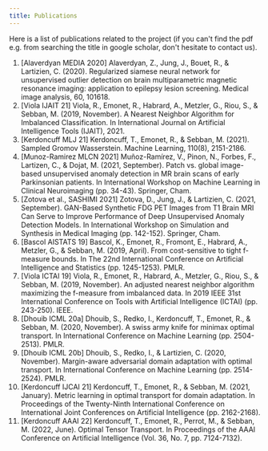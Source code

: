 ```yaml
---
title: Publications
---
```


Here is a list of publications related to the project (if you can't find the pdf e.g. from searching the title in google scholar, don't hesitate to contact us).


1. [Alaverdyan MEDIA 2020] Alaverdyan, Z., Jung, J., Bouet, R., & Lartizien, C. (2020). Regularized siamese neural network for unsupervised outlier detection on brain multiparametric magnetic resonance imaging: application to epilepsy lesion screening. Medical image analysis, 60, 101618.
2. [Viola IJAIT 21] Viola, R., Emonet, R., Habrard, A., Metzler, G., Riou, S., & Sebban, M. (2019, November). A Nearest Neighbor Algorithm for Imbalanced Classification. In International Journal on Artificial Intelligence Tools (IJAIT), 2021.
3. [Kerdoncuff MLJ 21] Kerdoncuff, T., Emonet, R., & Sebban, M. (2021). Sampled Gromov Wasserstein. Machine Learning, 110(8), 2151-2186.
4. [Munoz-Ramirez MLCN 2021] Muñoz-Ramírez, V., Pinon, N., Forbes, F., Lartizen, C., & Dojat, M. (2021, September). Patch vs. global image-based unsupervised anomaly detection in MR brain scans of early Parkinsonian patients. In International Workshop on Machine Learning in Clinical Neuroimaging (pp. 34-43). Springer, Cham.
5. [Zotova et al., SASHIMI 2021] Zotova, D., Jung, J., & Lartizien, C. (2021, September). GAN-Based Synthetic FDG PET Images from T1 Brain MRI Can Serve to Improve Performance of Deep Unsupervised Anomaly Detection Models. In International Workshop on Simulation and Synthesis in Medical Imaging (pp. 142-152). Springer, Cham.
6. [Bascol AISTATS 19] Bascol, K., Emonet, R., Fromont, E., Habrard, A., Metzler, G., & Sebban, M. (2019, April). From cost-sensitive to tight f-measure bounds. In The 22nd International Conference on Artificial Intelligence and Statistics (pp. 1245-1253). PMLR.
7. [Viola ICTAI 19] Viola, R., Emonet, R., Habrard, A., Metzler, G., Riou, S., & Sebban, M. (2019, November). An adjusted nearest neighbor algorithm maximizing the f-measure from imbalanced data. In 2019 IEEE 31st International Conference on Tools with Artificial Intelligence (ICTAI) (pp. 243-250). IEEE.
8. [Dhouib ICML 20a] Dhouib, S., Redko, I., Kerdoncuff, T., Emonet, R., & Sebban, M. (2020, November). A swiss army knife for minimax optimal transport. In International Conference on Machine Learning (pp. 2504-2513). PMLR.
9. [Dhouib ICML 20b] Dhouib, S., Redko, I., & Lartizien, C. (2020, November). Margin-aware adversarial domain adaptation with optimal transport. In International Conference on Machine Learning (pp. 2514-2524). PMLR.
10. [Kerdoncuff IJCAI 21] Kerdoncuff, T., Emonet, R., & Sebban, M. (2021, January). Metric learning in optimal transport for domain adaptation. In Proceedings of the Twenty-Ninth International Conference on International Joint Conferences on Artificial Intelligence (pp. 2162-2168).
11. [Kerdoncuff AAAI 22] Kerdoncuff, T., Emonet, R., Perrot, M., & Sebban, M. (2022, June). Optimal Tensor Transport. In Proceedings of the AAAI Conference on Artificial Intelligence (Vol. 36, No. 7, pp. 7124-7132).

